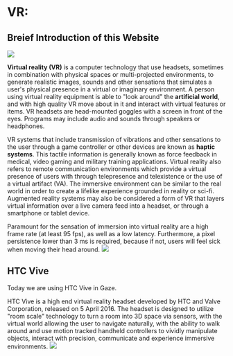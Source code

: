 # VR: 

## Breief Introduction of this Website
![](https://tctechcrunch2011.files.wordpress.com/2016/01/vrapple.jpg)

**Virtual reality (VR)** is a computer technology that use headsets, sometimes in combination with physical spaces or multi-projected environments, to generate realistic images, sounds and other sensations that simulates a user's physical presence in a virtual or imaginary environment. A person using virtual reality equipment is able to "look around" the **artificial world**, and with high quality VR move about in it and interact with virtual features or items. VR headsets are head-mounted goggles with a screen in front of the eyes. Programs may include audio and sounds through speakers or headphones.

VR systems that include transmission of vibrations and other sensations to the user through a game controller or other devices are known as **haptic systems**. This tactile information is generally known as force feedback in medical, video gaming and military training applications. Virtual reality also refers to remote communication environments which provide a virtual presence of users with through telepresence and telexistence or the use of a virtual artifact (VA). The immersive environment can be similar to the real world in order to create a lifelike experience grounded in reality or sci-fi. Augmented reality systems may also be considered a form of VR that layers virtual information over a live camera feed into a headset, or through a smartphone or tablet device.

Paramount for the sensation of immersion into virtual reality are a high frame rate (at least 95 fps), as well as a low latency. Furthermore, a pixel persistence lower than 3 ms is required, because if not, users will feel sick when moving their head around.
![](https://upload.wikimedia.org/wikipedia/commons/thumb/9/91/Linux_kernel_and_gaming_input-output_latency.svg/1920px-Linux_kernel_and_gaming_input-output_latency.svg.png)

## HTC Vive

Today we are using HTC Vive in Gaze.

HTC Vive is a high end virtual reality headset developed by HTC and Valve Corporation, released on 5 April 2016. The headset is designed to utilize "room scale" technology to turn a room into 3D space via sensors, with the virtual world allowing the user to navigate naturally, with the ability to walk around and use motion tracked handheld controllers to vividly manipulate objects, interact with precision, communicate and experience immersive environments.
![](http://www.hawthorn.biz/sites/default/files/blog/VR%20-%20Hawthorn%20premieres%20virtual%20venue%20experience%20at%20EPS.jpg)
